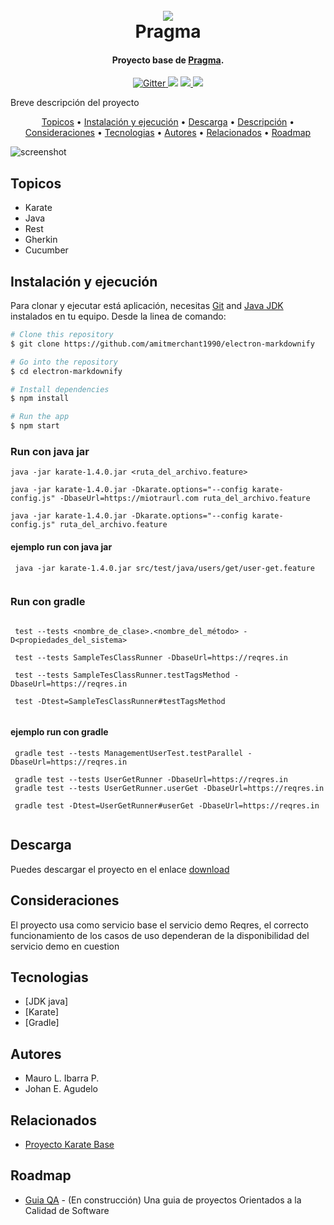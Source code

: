 

<h1 align="center">
  <br>
  <a href="http://www.amitmerchant.com/electron-markdownify"><img src="https://f.hubspotusercontent20.net/hubfs/2829524/Copia%20de%20LOGOTIPO_original-2.png"></a>
  <br>
  Pragma
  <br>
</h1>

<h4 align="center">Proyecto base de <a href="https://github.com/karatelabs/karate" target="_blank">Pragma</a>.</h4>

<p align="center">
  <a href="https://badge.fury.io/js/electron-markdownify">
    <img src="https://badge.fury.io/js/electron-markdownify.svg"
         alt="Gitter">
  </a>
  <a href="https://gitter.im/amitmerchant1990/electron-markdownify"><img src="https://badges.gitter.im/amitmerchant1990/electron-markdownify.svg"></a>
  <a href="https://saythanks.io/to/bullredeyes@gmail.com">
      <img src="https://img.shields.io/badge/SayThanks.io-%E2%98%BC-1EAEDB.svg">
  </a>
  <a href="https://www.paypal.me/AmitMerchant">
    <img src="https://img.shields.io/badge/$-donate-ff69b4.svg?maxAge=2592000&amp;style=flat">
  </a>
</p>

Breve descripción del proyecto
<p align="center">
  <a href="#topicos">Topicos</a> •
  <a href="#instalación-y-ejecución">Instalación y ejecución</a> •
    <a href="#descarga">Descarga</a> •
  <a href="#download">Descripción</a> •
  <a href="#download">Consideraciones</a> •
  <a href="#download">Tecnologias</a> •
  <a href="#credits">Autores</a> •
  <a href="#related">Relacionados</a> •
  <a href="#roadmap">Roadmap</a>
</p>

![screenshot](https://raw.githubusercontent.com/amitmerchant1990/electron-markdownify/master/app/img/markdownify.gif)

## Topicos

* Karate
* Java
* Rest
* Gherkin
* Cucumber

## Instalación y ejecución

Para clonar y ejecutar está aplicación, necesitas [Git](https://git-scm.com) and [Java JDK](https://nodejs.org/en/download/) instalados en tu equipo. Desde la linea de comando:

```bash
# Clone this repository
$ git clone https://github.com/amitmerchant1990/electron-markdownify

# Go into the repository
$ cd electron-markdownify

# Install dependencies
$ npm install

# Run the app
$ npm start
```

### Run con java jar
```
java -jar karate-1.4.0.jar <ruta_del_archivo.feature>

java -jar karate-1.4.0.jar -Dkarate.options="--config karate-config.js" -DbaseUrl=https://miotraurl.com ruta_del_archivo.feature

java -jar karate-1.4.0.jar -Dkarate.options="--config karate-config.js" ruta_del_archivo.feature
```

#### ejemplo run con java jar

```
 java -jar karate-1.4.0.jar src/test/java/users/get/user-get.feature
 
```

### Run con gradle

```

 test --tests <nombre_de_clase>.<nombre_del_método> -D<propiedades_del_sistema>
 
 test --tests SampleTesClassRunner -DbaseUrl=https://reqres.in 
 
 test --tests SampleTesClassRunner.testTagsMethod -DbaseUrl=https://reqres.in 
 
 test -Dtest=SampleTesClassRunner#testTagsMethod
 
```

#### ejemplo run con gradle

```
 gradle test --tests ManagementUserTest.testParallel -DbaseUrl=https://reqres.in 
 
 gradle test --tests UserGetRunner -DbaseUrl=https://reqres.in 
 gradle test --tests UserGetRunner.userGet -DbaseUrl=https://reqres.in 
 
 gradle test -Dtest=UserGetRunner#userGet -DbaseUrl=https://reqres.in 
 
```


## Descarga

Puedes descargar el proyecto en el enlace [download](https://github.com/amitmerchant1990/electron-markdownify/releases/tag/v1.2.0) 

## Consideraciones
El proyecto usa como servicio base el servicio demo Reqres, el correcto funcionamiento de los casos de uso dependeran de la disponibilidad del servicio demo en cuestion

## Tecnologias
-   [JDK java]
-   [Karate]
-   [Gradle]


## Autores

- Mauro L. Ibarra P.
- Johan E. Agudelo

## Relacionados

- [Proyecto Karate Base](https://github.com/amitmerchant1990/markdownify-web)


## Roadmap

- [Guia QA](https://github.com/amitmerchant1990/pomolectron) - (En construcción) Una guia de proyectos Orientados a la Calidad de Software
